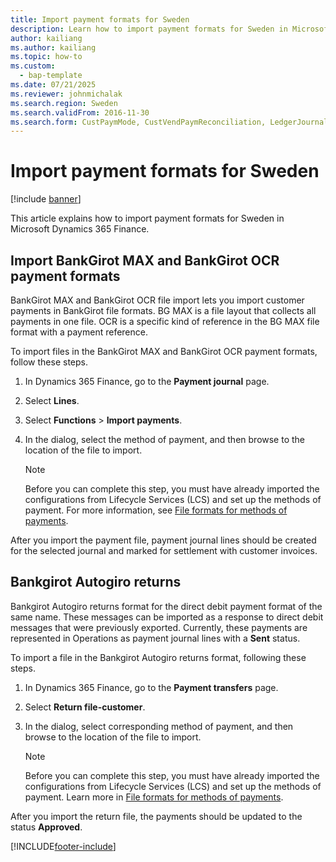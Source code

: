 ```yaml
---
title: Import payment formats for Sweden
description: Learn how to import payment formats for Sweden in Microsoft Dynamics 365 Finance.
author: kailiang
ms.author: kailiang
ms.topic: how-to
ms.custom: 
  - bap-template
ms.date: 07/21/2025
ms.reviewer: johnmichalak
ms.search.region: Sweden
ms.search.validFrom: 2016-11-30
ms.search.form: CustPaymMode, CustVendPaymReconciliation, LedgerJournalTransCustPaym, VendPaymMode
---
```


# Import payment formats for Sweden

[!include [banner](../../includes/banner.md)]

This article explains how to import payment formats for Sweden in Microsoft Dynamics 365 Finance.

## Import BankGirot MAX and BankGirot OCR payment formats

BankGirot MAX and BankGirot OCR file import lets you import customer payments in BankGirot file formats. BG MAX is a file layout that collects all payments in one file. OCR is a specific kind of reference in the BG MAX file format with a payment reference. 

To import files in the BankGirot MAX and BankGirot OCR payment formats, follow these steps.

1. In Dynamics 365 Finance, go to the **Payment journal** page.
1. Select **Lines**.
1. Select **Functions** \> **Import payments**.
1. In the dialog, select the method of payment, and then browse to the location of the file to import.

   > [!NOTE]
   >  Before you can complete this step, you must have already imported the configurations from Lifecycle Services (LCS) and set up the methods of payment. For more information, see [File formats for methods of payments](../europe/emea-select-file-formats-for-the-method-of-payments.md).

After you import the payment file, payment journal lines should be created for the selected journal and marked for settlement with customer invoices.

## Bankgirot Autogiro returns

Bankgirot Autogiro returns format for the direct debit payment format of the same name. These messages can be imported as a response to direct debit messages that were previously exported. Currently, these payments are represented in Operations as payment journal lines with a **Sent** status. 

To import a file in the Bankgirot Autogiro returns format, following these steps.

1. In Dynamics 365 Finance, go to the **Payment transfers** page.
1. Select **Return file-customer**.
1. In the dialog, select corresponding method of payment, and then browse to the location of the file to import. 

   > [!NOTE]
   >  Before you can complete this step, you must have already imported the configurations from Lifecycle Services (LCS) and set up the methods of payment. Learn more in [File formats for methods of payments](../europe/emea-select-file-formats-for-the-method-of-payments.md).

After you import the return file, the payments should be updated to the status **Approved**.





[!INCLUDE[footer-include](../../../includes/footer-banner.md)]
